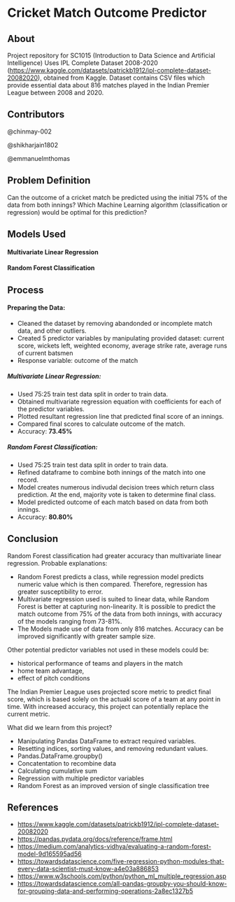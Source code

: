 # **Cricket Match Outcome Predictor**

## **About**

Project repository for SC1015 (Introduction to Data Science and Artificial Intelligence)
Uses IPL Complete Dataset 2008-2020 (https://www.kaggle.com/datasets/patrickb1912/ipl-complete-dataset-20082020), obtained from Kaggle.
Dataset contains CSV files which provide essential data about 816 matches played in the Indian Premier League between 2008 and 2020.

## **Contributors**

@chinmay-002

@shikharjain1802

@emmanuelmthomas

## **Problem Definition**

Can the outcome of a cricket match be predicted using the initial 75% of the data from both innings?
Which Machine Learning algorithm (classification or regression) would be optimal for this prediction?

## **Models Used**

#### Multivariate Linear Regression
#### Random Forest Classification

## **Process**

#### Preparing the Data:

* Cleaned the dataset by removing abandonded or incomplete match data, and other outliers.
* Created 5 predictor variables by manipulating provided dataset: current score, wickets left, weighted economy, average strike rate, average runs of current batsmen
* Response variable: outcome of the match

##### Multivariate Linear Regression:
* Used 75:25 train test data split in order to train data.
* Obtained multivariate regression equation with coefficients for each of the predictor variables.
* Plotted resultant regression line that predicted final score of an innings.
* Compared final scores to calculate outcome of the match.
* Accuracy: **73.45%**

##### Random Forest Classification:
* Used 75:25 train test data split in order to train data.
* Refined dataframe to combine both innings of the match into one record.
* Model creates numerous indivudal decision trees which return class prediction. At the end, majority vote is taken to determine final class.
* Model predicted outcome of each match based on data from both innings.
* Accuracy: **80.80%**

## **Conclusion**

Random Forest classification had greater accuracy than multivariate linear regression. 
Probable explanations: 
  * Random Forest predicts a class, while regression model predicts numeric value which is then compared. Therefore, regression has greater susceptibility to error. 
  * Multivariate regression used is suited to linear data, while Random Forest is better at capturing non-linearity. It is possible to predict the match outcome from 75% of the data from both innings, with accuracy of the models ranging from 73-81%.
  * The Models made use of data from only 816 matches. Accuracy can be improved significantly with greater sample size.

Other potential predictor variables not used in these models could be: 
  * historical performance of teams and players in the match
  * home team advantage, 
  * effect of pitch conditions
  
The Indian Premier League uses projected score metric to predict final score, which is based solely on the actuakl score of a team at any point in time. With increased accuracy, this project can potentially replace the current metric.

What did we learn from this project?

* Manipulating Pandas DataFrame to extract required variables.
* Resetting indices, sorting values, and removing redundant values.
* Pandas.DataFrame.groupby()
* Concatentation to recombine data
* Calculating cumulative sum
* Regression with multiple predictor variables
* Random Forest as an improved version of single classification tree

## **References**

* https://www.kaggle.com/datasets/patrickb1912/ipl-complete-dataset-20082020
* https://pandas.pydata.org/docs/reference/frame.html
* https://medium.com/analytics-vidhya/evaluating-a-random-forest-model-9d165595ad56
* https://towardsdatascience.com/five-regression-python-modules-that-every-data-scientist-must-know-a4e03a886853
* https://www.w3schools.com/python/python_ml_multiple_regression.asp
* https://towardsdatascience.com/all-pandas-groupby-you-should-know-for-grouping-data-and-performing-operations-2a8ec1327b5
